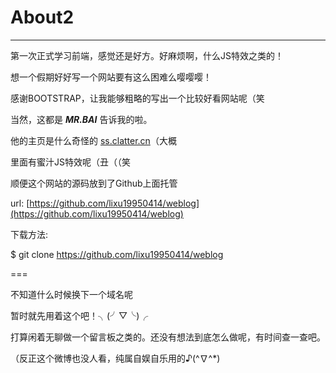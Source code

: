 # About2 #

---
第一次正式学习前端，感觉还是好方。好麻烦啊，什么JS特效之类的！

想一个假期好好写一个网站要有这么困难么嘤嘤嘤！

感谢BOOTSTRAP，让我能够粗略的写出一个比较好看网站呢（笑

当然，这都是 ***MR.BAI*** 告诉我的啦。

他的主页是什么奇怪的 [ss.clatter.cn](http://ss.clatter.cn)（大概

里面有蜜汁JS特效呢（丑（（笑


顺便这个网站的源码放到了Github上面托管

url: [https://github.com/lixu19950414/weblog](https://github.com/lixu19950414/weblog)

下载方法:

$ git clone https://github.com/lixu19950414/weblog

===

不知道什么时候换下一个域名呢

暂时就先用着这个吧！╮(╯▽╰)╭

打算闲着无聊做一个留言板之类的。还没有想法到底怎么做呢，有时间查一查吧。

（反正这个微博也没人看，纯属自娱自乐用的♪(^∇^*)